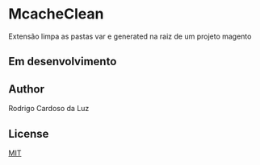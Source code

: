 # McacheClean

Extensão limpa as pastas var e generated na raiz de um projeto magento

## Em desenvolvimento

## Author
Rodrigo Cardoso da Luz

## License
[MIT](https://choosealicense.com/licenses/mit/)